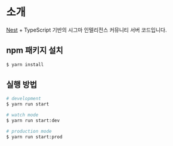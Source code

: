# 소개

[Nest](https://github.com/nestjs/nest) + TypeScript 기반의 시그마 인텔리전스 커뮤니티 서버 코드입니다.

## npm 패키지 설치

```bash
$ yarn install
```

## 실행 방법

```bash
# development
$ yarn run start

# watch mode
$ yarn run start:dev

# production mode
$ yarn run start:prod
```
